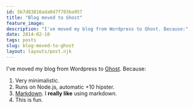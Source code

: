 ```yaml
---
id: 5b7d83816ada047f703ba957
title: "Blog moved to Ghost"
feature_image: 
description: "I've moved my blog from Wordpress to Ghost. Because:"
date: 2014-02-10
tags: posts
slug: blog-moved-to-ghost
layout: layouts/post.njk
---
```


I've moved my blog from Wordpress to [Ghost](https://ghost.org/). Because:

1. Very minimalistic.
2. Runs on Node.js, automatic +10 hipster.
3. [Markdown](http://en.wikipedia.org/wiki/Markdown). I **really like** using markdown.
4. This is fun.
